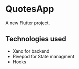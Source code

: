 # QuotesApp

A new Flutter project.

## Technologies used
 - Xano for backend
 - Rivepod for State managment
 - Hooks

